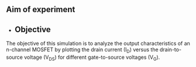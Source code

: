 ## Aim of experiment
*   ## Objective

The objective of this simulation is to analyze the output characteristics of an n-channel MOSFET by plotting the drain current (I<sub>D</sub>) versus the drain-to-source voltage (V<sub>DS</sub>) for different gate-to-source voltages (V<sub>G</sub>).


<script id="MathJax-script" async src="https://cdn.jsdelivr.net/npm/mathjax@3.2.2/es5/tex-mml-chtml.js"></script>   
